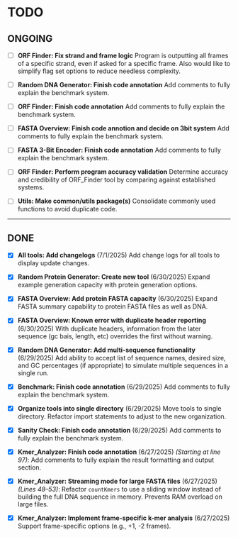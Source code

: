 # TODO

## ONGOING

- [ ] **ORF Finder: Fix strand and frame logic**
      Program is outputting all frames of a specific strand, even if asked for a specific frame. Also would like to simplify flag set options to reduce needless complexity.

- [ ] **Random DNA Generator: Finish code annotation**
      Add comments to fully explain the benchmark system.

- [ ] **ORF Finder: Finish code annotation**
      Add comments to fully explain the benchmark system.

- [ ] **FASTA Overview: Finish code annotion and decide on 3bit system**
      Add comments to fully explain the benchmark system.

- [ ] **FASTA 3-Bit Encoder: Finish code annotation**
      Add comments to fully explain the benchmark system.

- [ ] **ORF Finder: Perform program accuracy validation**
      Determine accuracy and credibility of ORF_Finder tool by comparing against established systems.

- [ ] **Utils: Make common/utils package(s)**
      Consolidate commonly used functions to avoid duplicate code.

---

## DONE

- [X] **All tools: Add changelogs** (7/1/2025)
      Add change logs for all tools to display update changes.

- [X] **Random Protein Generator: Create new tool**   (6/30/2025)
      Expand example generation capacity with protein generation options.

- [X] **FASTA Overview: Add protein FASTA capacity**  (6/30/2025)
      Expand FASTA summary capability to protein FASTA files as well as DNA.

- [X] **FASTA Overview: Known error with duplicate header reporting**   (6/30/2025)
      With duplicate headers, information from the later sequence (gc bais, length, etc) overrides the first without warning.

- [X] **Random DNA Generator: Add multi-sequence functionality**  (6/29/2025)
      Add ability to accept list of sequence names, desired size, and GC percentages (if appropriate) to simulate multiple sequences in a single run.

- [X] **Benchmark: Finish code annotation**     (6/29/2025)
      Add comments to fully explain the benchmark system.

- [X] **Organize tools into single directory**  (6/29/2025)
      Move tools to single directory. Refactor import statements to adjust to the new organization.

- [X] **Sanity Check: Finish code annotation**  (6/29/2025)
      Add comments to fully explain the benchmark system.

- [X] **Kmer_Analyzer: Finish code annotation** (6/27/2025)
      *(Starting at line 97)*: Add comments to fully explain the result formatting and output section.

- [X] **Kmer_Analyzer: Streaming mode for large FASTA files**     (6/27/2025)
      *(Lines 48–53)*: Refactor `countKmers` to use a sliding window instead of building the full DNA sequence in memory. Prevents RAM overload on large files.

- [X] **Kmer_Analyzer: Implement frame-specific k-mer analysis**  (6/27/2025)
      Support frame-specific options (e.g., +1, -2 frames).
